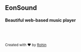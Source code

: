 ## EonSound
#### Beautiful web-based music player

<br><br>

<small>Created with ❤️ by <a href="https://r0h.in" target="_blank">Rohin</a></small>